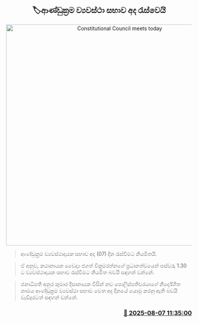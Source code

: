 <p align='center'><b><h2 align='center' title='Constitutional Council meets today'>🏷ආණ්ඩුක්‍රම ව්‍යවස්ථා සභාව අද රැස්වෙයි</h2></b></p>
<p align='center'><img src='https://helakuru.sgp1.cdn.digitaloceanspaces.com/esana/images/lib/parliment-archived.jpg' width='600' alt='Constitutional Council meets today'></p>

> ආණ්ඩුක්‍රම ව්‍යවස්ථාදායක සභාව අද (07) දින රැස්වීමට නියමිතයි.

> ඒ අනුව, කථානායක වෛද්‍ය ජගත් වික්‍රමරත්නගේ ප්‍රධානත්වයෙන් පස්වරු 1.30 ට ව්‍යවස්ථාදායක සභාව රැස්වීමට නියමිත බවයි සඳහන් වන්නේ.

> ජනාධිපති අනුර කුමාර දිසානායක විසින් නව පොලිස්පතිවරයාගේ නිර්දේශිත නාමය ආණ්ඩුක්‍රම ව්‍යවස්ථා සභාව වෙත අද දිනයේ යොමු කරනු ඇති බවයි වැඩිදුරටත් සඳහන් වන්නේ.



<h3 align='right'><a href='https://www.helakuru.lk/esana/p/112522/'>📅 2025-08-07 11:35:00</a></h3>
